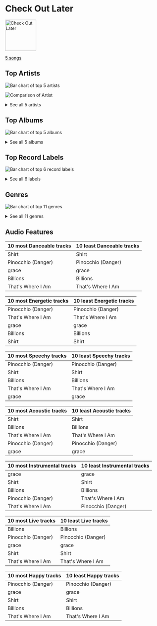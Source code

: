 # Check Out Later


<img src="https://mosaic.scdn.co/640/ab67616d0000b2730fdfb62956211c999c39a5a3ab67616d0000b2731bf7d80f4a7bf4ed02da9fadab67616d0000b27346bd7813234a9637feeae7a0ab67616d0000b27370dbc9f47669d120ad874ec1" alt="Check Out Later" width="100" />

[5 songs](check_out_later_tracks.md)

## Top Artists

![Bar chart of top 5 artists](../images/playlists/check_out_later/artists.png)

![Comparison of Artist](../images/playlists/check_out_later/artists_comparison.png)


<details>
<summary>See all 5 artists</summary>

|   Number of Tracks | Art                                                                                              | Artist            | 🔗                                                           |
|-------------------:|:-------------------------------------------------------------------------------------------------|:------------------|:------------------------------------------------------------|
|                  1 | <img src="https://i.scdn.co/image/ab6761610000e5eb7eb7f6371aad8e67e01f0a03" alt="" width="50" /> | SZA               | [🔗](https://open.spotify.com/artist/7tYKF4w9nC0nq9CsPZTHyP) |
|                  1 | <img src="https://i.scdn.co/image/ab6761610000e5eb548445341ba5aa2ddcd35c87" alt="" width="50" /> | Fujii Kaze        | [🔗](https://open.spotify.com/artist/6bDWAcdtVR3WHz2xtiIPUi) |
|                  1 | <img src="https://i.scdn.co/image/ab6761610000e5ebc8167bcebaf508dc6c3459b1" alt="" width="50" /> | Maggie Rogers     | [🔗](https://open.spotify.com/artist/4NZvixzsSefsNiIqXn0NDe) |
|                  1 | <img src="https://i.scdn.co/image/ab6761610000e5ebd06f948216f34ea0298aef43" alt="" width="50" /> | Caroline Polachek | [🔗](https://open.spotify.com/artist/4Ge8xMJNwt6EEXOzVXju9a) |
|                  1 | <img src="https://i.scdn.co/image/ab6761610000e5ebe0cc2045ff4e90d12df91cc3" alt="" width="50" /> | f(x)              | [🔗](https://open.spotify.com/artist/3wRA5UYoo08BBKJnzyKkpF) |

</details>


## Top Albums

![Bar chart of top 5 albums](../images/playlists/check_out_later/albums.png)


<details>
<summary>See all 5 albums</summary>

|   Number of Tracks | Art                                                                                              | Album                    | 🔗                                                          |
|-------------------:|:-------------------------------------------------------------------------------------------------|:-------------------------|:-----------------------------------------------------------|
|                  1 | <img src="https://i.scdn.co/image/ab67616d0000b27346bd7813234a9637feeae7a0" alt="" width="50" /> | grace                    | [🔗](https://open.spotify.com/album/0i6jJH5oVQh0KL8INSSPpu) |
|                  1 | <img src="https://i.scdn.co/image/ab67616d0000b2730fdfb62956211c999c39a5a3" alt="" width="50" /> | Surrender                | [🔗](https://open.spotify.com/album/2VeOtQQAJxR8VyvmoXqIbI) |
|                  1 | <img src="https://i.scdn.co/image/ab67616d0000b27370dbc9f47669d120ad874ec1" alt="" width="50" /> | SOS                      | [🔗](https://open.spotify.com/album/07w0rG5TETcyihsEIZR3qG) |
|                  1 | <img src="https://i.scdn.co/image/ab67616d0000b273c54559a526843f8d110b2679" alt="" width="50" /> | Pinocchio -The 1st Album | [🔗](https://open.spotify.com/album/1NiVUXOzLEaI1qmDxU2L3J) |
|                  1 | <img src="https://i.scdn.co/image/ab67616d0000b2731bf7d80f4a7bf4ed02da9fad" alt="" width="50" /> | Billions                 | [🔗](https://open.spotify.com/album/4DpAPqdJ1jVhoWZrxWLRH5) |

</details>


## Top Record Labels

![Bar chart of top 6 record labels](../images/playlists/check_out_later/labels.png)


<details>
<summary>See all 6 labels</summary>

|   Number of Tracks | Label                                                         |
|-------------------:|:--------------------------------------------------------------|
|                  1 | [Universal Music LLC](../labels/universal_music_llc.md)       |
|                  1 | [Top Dawg Entertainment](../labels/top_dawg_entertainment.md) |
|                  1 | [SM Entertainment](../labels/sm_entertainment.md)             |
|                  1 | [RCA Records Label](../labels/rca_records_label.md)           |
|                  1 | [Perpetual Novice](../labels/perpetual_novice.md)             |
|                  1 | [Capitol Records](../labels/capitol_records.md)               |

</details>


## Genres

![Bar chart of top 11 genres](../images/playlists/check_out_later/genres.png)


<details>
<summary>See all 11 genres</summary>

|   Number of Tracks | Genre                                             |
|-------------------:|:--------------------------------------------------|
|                  3 | [pop](../genres/pop.md)                           |
|                  2 | indie pop                                         |
|                  1 | [r&b](../genres/r_b.md)                           |
|                  1 | [k-pop girl group](../genres/k_pop_girl_group.md) |
|                  1 | [k-pop](../genres/k_pop.md)                       |
|                  1 | japanese teen pop                                 |
|                  1 | indietronica                                      |
|                  1 | escape room                                       |
|                  1 | [electropop](../genres/electropop.md)             |
|                  1 | [dance pop](../genres/dance_pop.md)               |
|                  1 | [art pop](../genres/art_pop.md)                   |

</details>


## Audio Features

| 10 most Danceable tracks   | 10 least Danceable tracks   |
|:---------------------------|:----------------------------|
| Shirt                      | Shirt                       |
| Pinocchio (Danger)         | Pinocchio (Danger)          |
| grace                      | grace                       |
| Billions                   | Billions                    |
| That's Where I Am          | That's Where I Am           |

| 10 most Energetic tracks   | 10 least Energetic tracks   |
|:---------------------------|:----------------------------|
| Pinocchio (Danger)         | Pinocchio (Danger)          |
| That's Where I Am          | That's Where I Am           |
| grace                      | grace                       |
| Billions                   | Billions                    |
| Shirt                      | Shirt                       |

| 10 most Speechy tracks   | 10 least Speechy tracks   |
|:-------------------------|:--------------------------|
| Pinocchio (Danger)       | Pinocchio (Danger)        |
| Shirt                    | Shirt                     |
| Billions                 | Billions                  |
| That's Where I Am        | That's Where I Am         |
| grace                    | grace                     |

| 10 most Acoustic tracks   | 10 least Acoustic tracks   |
|:--------------------------|:---------------------------|
| Shirt                     | Shirt                      |
| Billions                  | Billions                   |
| That's Where I Am         | That's Where I Am          |
| Pinocchio (Danger)        | Pinocchio (Danger)         |
| grace                     | grace                      |

| 10 most Instrumental tracks   | 10 least Instrumental tracks   |
|:------------------------------|:-------------------------------|
| grace                         | grace                          |
| Shirt                         | Shirt                          |
| Billions                      | Billions                       |
| Pinocchio (Danger)            | That's Where I Am              |
| That's Where I Am             | Pinocchio (Danger)             |

| 10 most Live tracks   | 10 least Live tracks   |
|:----------------------|:-----------------------|
| Billions              | Billions               |
| Pinocchio (Danger)    | Pinocchio (Danger)     |
| grace                 | grace                  |
| Shirt                 | Shirt                  |
| That's Where I Am     | That's Where I Am      |

| 10 most Happy tracks   | 10 least Happy tracks   |
|:-----------------------|:------------------------|
| Pinocchio (Danger)     | Pinocchio (Danger)      |
| grace                  | grace                   |
| Shirt                  | Shirt                   |
| Billions               | Billions                |
| That's Where I Am      | That's Where I Am       |
